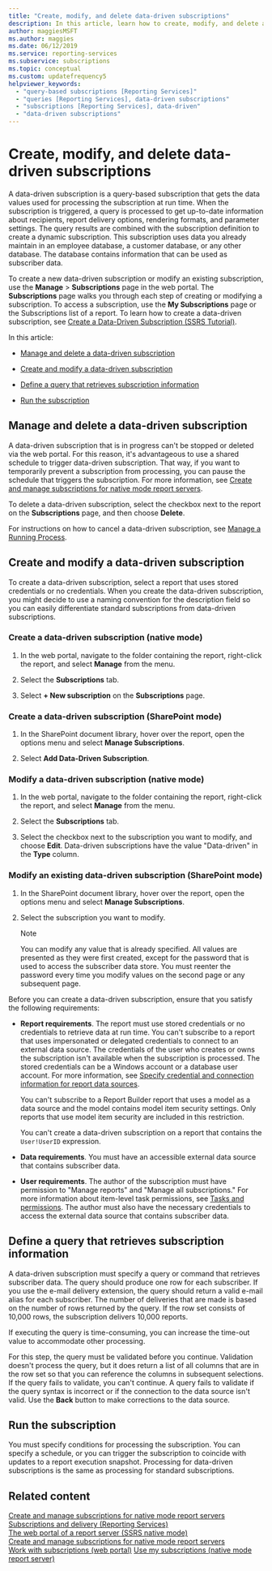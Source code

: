 ```yaml
---
title: "Create, modify, and delete data-driven subscriptions"
description: In this article, learn how to create, modify, and delete a data-driven subscription. Also learn tips on defining a query to retrieve subscription information.
author: maggiesMSFT
ms.author: maggies
ms.date: 06/12/2019
ms.service: reporting-services
ms.subservice: subscriptions
ms.topic: conceptual
ms.custom: updatefrequency5
helpviewer_keywords:
  - "query-based subscriptions [Reporting Services]"
  - "queries [Reporting Services], data-driven subscriptions"
  - "subscriptions [Reporting Services], data-driven"
  - "data-driven subscriptions"
---
```

# Create, modify, and delete data-driven subscriptions
  A data-driven subscription is a query-based subscription that gets the data values used for processing the subscription at run time. When the subscription is triggered, a query is processed to get up-to-date information about recipients, report delivery options, rendering formats, and parameter settings. The query results are combined with the subscription definition to create a dynamic subscription. This subscription uses data you already maintain in an employee database, a customer database, or any other database. The database contains information that can be used as subscriber data.  
  
 To create a new data-driven subscription or modify an existing subscription, use the **Manage** > **Subscriptions** page in the web portal. The **Subscriptions** page walks you through each step of creating or modifying a subscription. To access a subscription, use the **My Subscriptions** page or the Subscriptions list of a report. To learn how to create a data-driven subscription, see [Create a Data-Driven Subscription &#40;SSRS Tutorial&#41;](../../reporting-services/create-a-data-driven-subscription-ssrs-tutorial.md).  
  
 In this article:  
  
-   [Manage and delete a data-driven subscription](#bkmk_manage_and_delete)  
  
-   [Create and modify a data-driven subscription](#bkmk_create_and_modify)  
  
-   [Define a query that retrieves subscription information](#bkmk_define_query)  
  
-   [Run the subscription](#bkmk_run_subscription)  
  
##  <a name="bkmk_manage_and_delete"></a> Manage and delete a data-driven subscription  
 A data-driven subscription that is in progress can't be stopped or deleted via the web portal. For this reason, it's advantageous to use a shared schedule to trigger data-driven subscription. That way, if you want to temporarily prevent a subscription from processing, you can pause the schedule that triggers the subscription. For more information, see [Create and manage subscriptions for native mode report servers](../../reporting-services/subscriptions/create-and-manage-subscriptions-for-native-mode-report-servers.md).  
  
 To delete a data-driven subscription, select the checkbox next to the report on the **Subscriptions** page, and then choose **Delete**.  
  
 For instructions on how to cancel a data-driven subscription, see [Manage a Running Process](../../reporting-services/subscriptions/manage-a-running-process.md).  
  
##  <a name="bkmk_create_and_modify"></a> Create and modify a data-driven subscription  
 To create a data-driven subscription, select a report that uses stored credentials or no credentials. When you create the data-driven subscription, you might decide to use a naming convention for the description field so you can easily differentiate standard subscriptions from data-driven subscriptions.  
  
### Create a data-driven subscription (native mode)  
  
1. In the web portal, navigate to the folder containing the report, right-click the report, and select **Manage** from the menu.  
  
2. Select the **Subscriptions** tab.  
  
3. Select **+ New subscription** on the **Subscriptions** page.  
  
### Create a data-driven subscription (SharePoint mode)  
  
1. In the SharePoint document library, hover over the report, open the options menu and select **Manage Subscriptions**.  
  
2. Select **Add Data-Driven Subscription**.  
  
### Modify a data-driven subscription (native mode)  
  
1. In the web portal, navigate to the folder containing the report, right-click the report, and select **Manage** from the menu.  
  
2. Select the **Subscriptions** tab.  
  
3. Select the checkbox next to the subscription you want to modify, and choose **Edit**. Data-driven subscriptions have the value "Data-driven" in the **Type** column.  
  
### Modify an existing data-driven subscription (SharePoint mode)  
  
1.  In the SharePoint document library, hover over the report, open the options menu and select **Manage Subscriptions**.  
  
2.  Select the subscription you want to modify.  
  
    > [!NOTE]  
    > You can modify any value that is already specified. All values are presented as they were first created, except for the password that is used to access the subscriber data store. You must reenter the password every time you modify values on the second page or any subsequent page.  
  
  Before you can create a data-driven subscription, ensure that you satisfy the following requirements:  
  
-   **Report requirements**. The report must use stored credentials or no credentials to retrieve data at run time. You can't subscribe to a report that uses impersonated or delegated credentials to connect to an external data source. The credentials of the user who creates or owns the subscription isn't available when the subscription is processed. The stored credentials can be a Windows account or a database user account. For more information, see [Specify credential and connection information for report data sources](../../reporting-services/report-data/specify-credential-and-connection-information-for-report-data-sources.md).  
  
     You can't subscribe to a Report Builder report that uses a model as a data source and the model contains model item security settings. Only reports that use model item security are included in this restriction.  
  
     You can't create a data-driven subscription on a report that contains the `User!UserID` expression.  
  
-   **Data requirements**. You must have an accessible external data source that contains subscriber data.  
  
-   **User requirements**. The author of the subscription must have permission to "Manage reports" and "Manage all subscriptions." For more information about item-level task permissions, see [Tasks and permissions](../../reporting-services/security/tasks-and-permissions.md). The author must also have the necessary credentials to access the external data source that contains subscriber data.  
  
##  <a name="bkmk_define_query"></a> Define a query that retrieves subscription information  
 A data-driven subscription must specify a query or command that retrieves subscriber data. The query should produce one row for each subscriber. If you use the e-mail delivery extension, the query should return a valid e-mail alias for each subscriber. The number of deliveries that are made is based on the number of rows returned by the query. If the row set consists of 10,000 rows, the subscription delivers 10,000 reports.  
  
 If executing the query is time-consuming, you can increase the time-out value to accommodate other processing.  
  
 For this step, the query must be validated before you continue. Validation doesn't process the query, but it does return a list of all columns that are in the row set so that you can reference the columns in subsequent selections. If the query fails to validate, you can't continue. A query fails to validate if the query syntax is incorrect or if the connection to the data source isn't valid. Use the **Back** button to make corrections to the data source.  
  
##  <a name="bkmk_run_subscription"></a> Run the subscription  
 You must specify conditions for processing the subscription. You can specify a schedule, or you can trigger the subscription to coincide with updates to a report execution snapshot. Processing for data-driven subscriptions is the same as processing for standard subscriptions.  
  
## Related content  
 [Create and manage subscriptions for native mode report servers](../../reporting-services/subscriptions/create-and-manage-subscriptions-for-native-mode-report-servers.md)   
 [Subscriptions and delivery &#40;Reporting Services&#41;](../../reporting-services/subscriptions/subscriptions-and-delivery-reporting-services.md)   
 [The web portal of a report server (SSRS native mode)](../../reporting-services/web-portal-ssrs-native-mode.md)   
 [Create and manage subscriptions for native mode report servers](create-and-manage-subscriptions-for-native-mode-report-servers.md)   
 [Work with subscriptions (web portal)](../../reporting-services/working-with-subscriptions-web-portal.md)
 [Use my subscriptions (native mode report server)](../../reporting-services/subscriptions/use-my-subscriptions-native-mode-report-server.md)  
 
